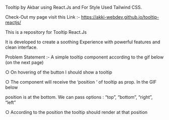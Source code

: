 Tooltip by Akbar using React.Js and For Style Used Tailwind CSS.

Check-Out my page visit this Link :- https://akki-webdev.github.io/tooltip-reactjs/

This is a repository for Tooltip React.Js

It is developed to create a soothing Experience with powerful features and clean interface.

Problem Statement :- 
A simple tooltip component according to the gif below (on the next page)

○ On hovering of the button I should show a tooltip

○ The component will receive the ‘position ‘ of tooltip as prop. In the GIF below

position is at the bottom. We can pass options : “top”, “bottom”, “right”, “left”

○ According to the position the tooltip should render at that position

